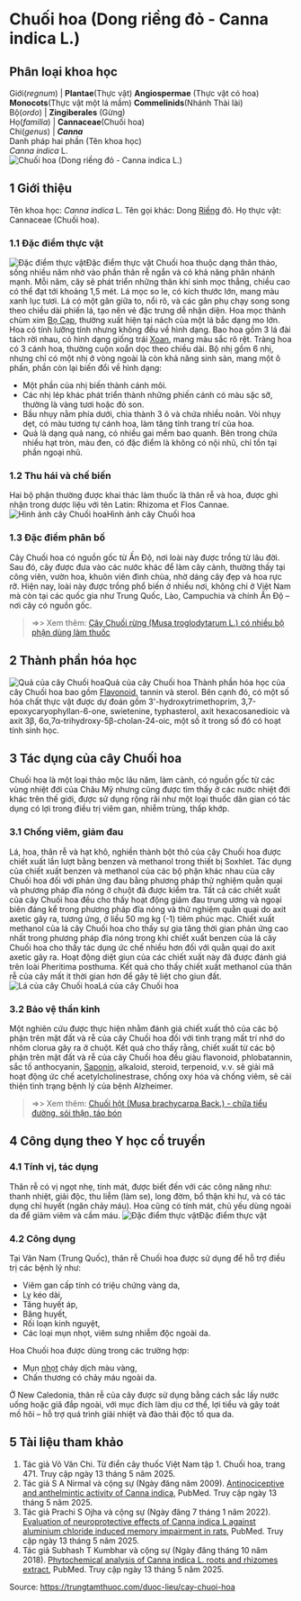 # Chuối hoa (Dong riềng đỏ - Canna indica L.)

Phân loại khoa học  
---  
Giới(_regnum_) |  **Plantae**(Thực vật) **Angiospermae** (Thực vật có hoa) **Monocots**(Thực vật một lá mầm) **Commelinids**(Nhánh Thài lài)  
Bộ(_ordo_) | **Zingiberales** (Gừng)  
Họ(_familia_) | **Cannaceae**(Chuối hoa)  
Chi(_genus_) | **_Canna_**  
Danh pháp hai phần (Tên khoa học)  
_Canna indica_ L.  
![Chuối hoa \(Dong riềng đỏ - Canna indica L.\)](https://trungtamthuoc.com/images/others/chuoi-hoa-6147.jpg)
##  1 Giới thiệu
Tên khoa học: _Canna indica_ L.
Tên gọi khác: Dong [Riềng](https://trungtamthuoc.com/duoc-lieu/rieng "Riềng") đỏ.
Họ thực vật: Cannaceae (Chuối hoa).
### 1.1 Đặc điểm thực vật
![Đặc điểm thực vật](https://trungtamthuoc.com/images/item/chuoi-hoa-0.jpg)Đặc điểm thực vật
Chuối hoa thuộc dạng thân thảo, sống nhiều năm nhờ vào phần thân rễ ngắn và có khả năng phân nhánh mạnh. Mỗi năm, cây sẽ phát triển những thân khí sinh mọc thẳng, chiều cao có thể đạt tới khoảng 1,5 mét.
Lá mọc so le, có kích thước lớn, mang màu xanh lục tươi. Lá có một gân giữa to, nổi rõ, và các gân phụ chạy song song theo chiều dài phiến lá, tạo nên vẻ đặc trưng dễ nhận diện.
Hoa mọc thành chùm xim [Bọ Cạp](https://trungtamthuoc.com/duoc-lieu/bo-cap "Bọ Cạp"), thường xuất hiện tại nách của một lá bắc dạng mo lớn. Hoa có tính lưỡng tính nhưng không đều về hình dạng.
Bao hoa gồm 3 lá đài tách rời nhau, có hình dạng giống trái [Xoan](https://trungtamthuoc.com/duoc-lieu/cay-xoan "Xoan"), mang màu sắc rõ rệt.
Tràng hoa có 3 cánh hoa, thường cuộn xoắn dọc theo chiều dài.
Bộ nhị gồm 6 nhị, nhưng chỉ có một nhị ở vòng ngoài là còn khả năng sinh sản, mang một ô phấn, phần còn lại biến đổi về hình dạng:
  * Một phần của nhị biến thành cánh môi.
  * Các nhị lép khác phát triển thành những phiến cánh có màu sặc sỡ, thường là vàng tươi hoặc đỏ son.
  * Bầu nhụy nằm phía dưới, chia thành 3 ô và chứa nhiều noãn. Vòi nhụy dẹt, có màu tương tự cánh hoa, làm tăng tính trang trí của hoa.
  * Quả là dạng quả nang, có nhiều gai mềm bao quanh. Bên trong chứa nhiều hạt tròn, màu đen, có đặc điểm là không có nội nhũ, chỉ tồn tại phần ngoại nhũ.


### 1.2 Thu hái và chế biến
Hai bộ phận thường được khai thác làm thuốc là thân rễ và hoa, được ghi nhận trong dược liệu với tên Latin: Rhizoma et Flos Cannae.
![Hình ảnh cây Chuối hoa](https://trungtamthuoc.com/images/item/chuoi-hoa-1.jpg)Hình ảnh cây Chuối hoa
### 1.3 Đặc điểm phân bố
Cây Chuối hoa có nguồn gốc từ Ấn Độ, nơi loài này được trồng từ lâu đời. Sau đó, cây được đưa vào các nước khác để làm cây cảnh, thường thấy tại công viên, vườn hoa, khuôn viên đình chùa, nhờ dáng cây đẹp và hoa rực rỡ.
Hiện nay, loài này được trồng phổ biến ở nhiều nơi, không chỉ ở Việt Nam mà còn tại các quốc gia như Trung Quốc, Lào, Campuchia và chính Ấn Độ – nơi cây có nguồn gốc.
> =>> Xem thêm: [Cây Chuối rừng (Musa troglodytarum L.) có nhiều bộ phận dùng làm thuốc](https://trungtamthuoc.com/duoc-lieu/cay-chuoi-rung)
##  2 Thành phần hóa học
![Quả của cây Chuối hoa](https://trungtamthuoc.com/images/item/chuoi-hoa-2.jpg)Quả của cây Chuối hoa
Thành phần hóa học của cây Chuối hoa bao gồm [Flavonoid](https://trungtamthuoc.com/hoat-chat/flavonoid "Flavonoid"), tannin và sterol. Bên cạnh đó, có một số hóa chất thực vật được dự đoán gồm 3'-hydroxytrimethoprim, 3,7-epoxycaryophyllan-6-one, swietenine, typhasterol, axit hexacosanedioic và axit 3β, 6α,7α-trihydroxy-5β-cholan-24-oic, một số ít trong số đó có hoạt tính sinh học.
##  3 Tác dụng của cây Chuối hoa
Chuối hoa là một loại thảo mộc lâu năm, làm cảnh, có nguồn gốc từ các vùng nhiệt đới của Châu Mỹ nhưng cũng được tìm thấy ở các nước nhiệt đới khác trên thế giới, được sử dụng rộng rãi như một loại thuốc dân gian có tác dụng có lợi trong điều trị viêm gan, nhiễm trùng, thấp khớp.
### 3.1 Chống viêm, giảm đau
Lá, hoa, thân rễ và hạt khô, nghiền thành bột thô của cây Chuối hoa được chiết xuất lần lượt bằng benzen và methanol trong thiết bị Soxhlet. Tác dụng của chiết xuất benzen và methanol của các bộ phận khác nhau của cây Chuối hoa đối với phản ứng đau bằng phương pháp thử nghiệm quằn quại và phương pháp đĩa nóng ở chuột đã được kiểm tra. Tất cả các chiết xuất của cây Chuối hoa đều cho thấy hoạt động giảm đau trung ương và ngoại biên đáng kể trong phương pháp đĩa nóng và thử nghiệm quằn quại do axit axetic gây ra, tương ứng, ở liều 50 mg kg (-1) tiêm phúc mạc. Chiết xuất methanol của lá cây Chuối hoa cho thấy sự gia tăng thời gian phản ứng cao nhất trong phương pháp đĩa nóng trong khi chiết xuất benzen của lá cây Chuối hoa cho thấy tác dụng ức chế nhiều hơn đối với quằn quại do axit axetic gây ra. Hoạt động diệt giun của các chiết xuất này đã được đánh giá trên loài Pheritima posthuma. Kết quả cho thấy chiết xuất methanol của thân rễ của cây mất ít thời gian hơn để gây tê liệt cho giun đất.
![Lá của cây Chuối hoa](https://trungtamthuoc.com/images/item/chuoi-hoa-3.jpg)Lá của cây Chuối hoa
### 3.2 Bảo vệ thần kinh
Một nghiên cứu được thực hiện nhằm đánh giá chiết xuất thô của các bộ phận trên mặt đất và rễ của cây Chuối hoa đối với tình trạng mất trí nhớ do nhôm clorua gây ra ở chuột.
Kết quả cho thấy rằng, chiết xuất từ các bộ phận trên mặt đất và rễ của cây Chuối hoa đều giàu flavonoid, phlobatannin, sắc tố anthocyanin, [Saponin](https://trungtamthuoc.com/hoat-chat/saponin "Saponin"), alkaloid, steroid, terpenoid, v.v. sẽ giải mã hoạt động ức chế acetylcholinestrase, chống oxy hóa và chống viêm, sẽ cải thiện tình trạng bệnh lý của bệnh Alzheimer.
> =>> Xem thêm: [Chuối hột (Musa brachycarpa Back.) - chữa tiểu đường, sỏi thận, táo bón](https://trungtamthuoc.com/duoc-lieu/chuoi-hot)
##  4 Công dụng theo Y học cổ truyền
### 4.1 Tính vị, tác dụng
Thân rễ có vị ngọt nhẹ, tính mát, được biết đến với các công năng như: thanh nhiệt, giải độc, thu liễm (làm se), long đờm, bổ thận khi hư, và có tác dụng chỉ huyết (ngăn chảy máu).
Hoa cũng có tính mát, chủ yếu dùng ngoài da để giảm viêm và cầm máu.
![Đặc điểm thực vật](https://trungtamthuoc.com/images/item/chuoi-hoa-4.jpg)Đặc điểm thực vật
### 4.2 Công dụng
Tại Vân Nam (Trung Quốc), thân rễ Chuối hoa được sử dụng để hỗ trợ điều trị các bệnh lý như:
  * Viêm gan cấp tính có triệu chứng vàng da,
  * Lỵ kéo dài,
  * Tăng huyết áp,
  * Băng huyết,
  * Rối loạn kinh nguyệt,
  * Các loại mụn nhọt, viêm sưng nhiễm độc ngoài da.


Hoa Chuối hoa được dùng trong các trường hợp:
  * Mụn [nhọt](https://trungtamthuoc.com/bai-viet/nhot "nhọt") chảy dịch màu vàng,
  * Chấn thương có chảy máu ngoài da.


Ở New Caledonia, thân rễ của cây được sử dụng bằng cách sắc lấy nước uống hoặc giã đắp ngoài, với mục đích làm dịu cơ thể, lợi tiểu và gây toát mồ hôi – hỗ trợ quá trình giải nhiệt và đào thải độc tố qua da.
##  5 Tài liệu tham khảo
  1. Tác giả Võ Văn Chi. Từ điển cây thuốc Việt Nam tập 1. Chuối hoa, trang 471. Truy cập ngày 13 tháng 5 năm 2025.
  2. Tác giả S A Nirmal và cộng sự (Ngày đăng năm 2009). [Antinociceptive and anthelmintic activity of Canna indica](https://pubmed.ncbi.nlm.nih.gov/17852737/), PubMed. Truy cập ngày 13 tháng 5 năm 2025.
  3. Tác giả Prachi S Ojha và cộng sự (Ngày đăng 7 tháng 1 năm 2022). [Evaluation of neuroprotective effects of Canna indica L against aluminium chloride induced memory impairment in rats](https://pmc.ncbi.nlm.nih.gov/articles/PMC8853014/), PubMed. Truy cập ngày 13 tháng 5 năm 2025.
  4. Tác giả Subhash T Kumbhar và cộng sự (Ngày đăng tháng 10 năm 2018). [Phytochemical analysis of Canna indica L. roots and rhizomes extract](https://pubmed.ncbi.nlm.nih.gov/30302404/), PubMed. Truy cập ngày 13 tháng 5 năm 2025.




Source: https://trungtamthuoc.com/duoc-lieu/cay-chuoi-hoa
